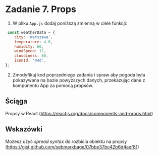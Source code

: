# Zadanie 7. Props
1. W pliku `App.js` dodaj poniższą zmienną w ciele funkcji:

```js
 const weatherData = {
    city: 'Warszawa',
    temperature: 4.0,
    humidity: 60,
    windSpeed: 12,
    cloudiness: 88,
    iconId: '04d',
};
```

2. Zmodyfikuj kod poprzedniego zadania i spraw aby pogoda była pokazywana na bazie powyższych danych,
 przekazując dane z komponentu App za pomocą propsów.

## Ściąga
Propsy w React (https://reactjs.org/docs/components-and-props.html)

## Wskazówki
Możesz użyć _spread syntax_ do rozbicia obiektu na propsy (https://gist.github.com/sebmarkbage/07bbe37bc42b6d4aef81)
